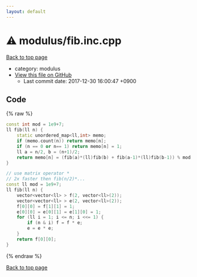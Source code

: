 ```yaml
---
layout: default
---
```


<!-- mathjax config similar to math.stackexchange -->
<script type="text/javascript" async
  src="https://cdnjs.cloudflare.com/ajax/libs/mathjax/2.7.5/MathJax.js?config=TeX-MML-AM_CHTML">
</script>
<script type="text/x-mathjax-config">
  MathJax.Hub.Config({
    TeX: { equationNumbers: { autoNumber: "AMS" }},
    tex2jax: {
      inlineMath: [ ['$','$'] ],
      processEscapes: true
    },
    "HTML-CSS": { matchFontHeight: false },
    displayAlign: "left",
    displayIndent: "2em"
  });
</script>

<script type="text/javascript" src="https://cdnjs.cloudflare.com/ajax/libs/jquery/3.4.1/jquery.min.js"></script>
<script src="https://cdn.jsdelivr.net/npm/jquery-balloon-js@1.1.2/jquery.balloon.min.js" integrity="sha256-ZEYs9VrgAeNuPvs15E39OsyOJaIkXEEt10fzxJ20+2I=" crossorigin="anonymous"></script>
<script type="text/javascript" src="../../assets/js/copy-button.js"></script>
<link rel="stylesheet" href="../../assets/css/copy-button.css" />


# :warning: modulus/fib.inc.cpp
<a href="../../index.html">Back to top page</a>

* category: modulus
* <a href="{{ site.github.repository_url }}/blob/master/modulus/fib.inc.cpp">View this file on GitHub</a>
    - Last commit date: 2017-12-30 16:00:47 +0900




## Code
{% raw %}
```cpp
const int mod = 1e9+7;
ll fib(ll n) {
    static unordered_map<ll,int> memo;
    if (memo.count(n)) return memo[n];
    if (n == 0 or n== 1) return memo[n] = 1;
    ll a = n/2, b = (n+1)/2;
    return memo[n] = (fib(a)*(ll)fib(b) + fib(a-1)*(ll)fib(b-1)) % mod;
}

// use matrix operator *
// 2x faster then fib(n/2)*...
const ll mod = 1e9+7;
ll fib(ll n) {
    vector<vector<ll> > f(2, vector<ll>(2));
    vector<vector<ll> > e(2, vector<ll>(2));
    f[0][0] = f[1][1] = 1;
    e[0][0] = e[0][1] = e[1][0] = 1;
    for (ll i = 1; i <= n; i <<= 1) {
        if (n & i) f = f * e;
        e = e * e;
    }
    return f[0][0];
}

```
{% endraw %}

<a href="../../index.html">Back to top page</a>

